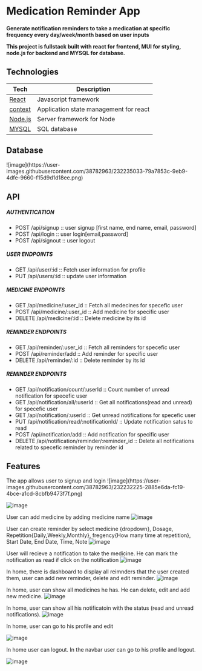 <h1> Medication Reminder App</h1>
<h4> Generate notification reminders to take a medication at specific frequency every day/week/month based on user inputs
 
This project is fullstack built with react for frontend, MUI for styling, node.js for backend and MYSQL for database. </h4>

 <h2> Technologies </h2>

| **Tech** | **Description** |
|----------|-------|
|  [React](https://facebook.github.io/react/)  |   Javascript framework   |
|  [context](https://legacy.reactjs.org/docs/context.html)  |   Application state management for react    |
|  [Node.js](https://nodejs.org/en)  |   Server framework for Node   |
|  [MYSQL](https://www.mysql.com/)  |   SQL database    |

 
 <h2> Database </h2>
 ![image](https://user-images.githubusercontent.com/38782963/232235033-79a7853c-9eb9-4dfe-9660-f15d9d1d18ee.png)

 <h2> API  </h2>
 <h5> AUTHENTICATION </h5>
 <ul>
  <li>  POST /api/signup  :: user signup [first name, end name, email, password]</li>
  <li>  POST /api/login   :: user login[email,password] </li>
  <li>  POST /api/signout :: user logout</li>
</ul>
 
  <h5> USER ENDPOINTS </h5>
 <ul>
  <li> GET /api/user/:id  :: Fetch user information for profile </li>
  <li> PUT /api/users/:id :: update user information</li>
</ul>  
 
  <h5> MEDICINE ENDPOINTS </h5>
  <ul>
  <li> GET /api/medicine/:user_id  :: Fetch all medecines for specefic user</li>
  <li> POST /api/medicine/:user_id :: Add medicine for specific user</li>
  <li> DELETE /api/medicine/:id    :: Delete medicine by its id</li>
</ul>  
 
 <h5> REMINDER ENDPOINTS </h5>
 <ul>
  <li> GET /api/reminder/:user_id  :: Fetch all reminders for specefic user</li>
  <li> POST /api/reminder/add :: Add reminder for specific user</li>
  <li> DELETE /api/reminder/:id    :: Delete reminder by its id</li>
</ul>  
 
 <h5> REMINDER ENDPOINTS </h5>
 <ul>
  <li> GET /api/notification/count/:userId         :: Count number of unread notification for specefic user</li>
  <li> GET  /api/notification/all/:userId          :: Get all notifications(read and unread) for specefic user</li>
  <li> GET /api/notification/:userId               :: Get unread notifications for specefic user</li>
  <li> PUT /api/notification/read/:notificationId/ :: Update notification satus to read</li>
  <li> POST /api/notification/add :: Add notification for specific user</li>
  <li> DELETE /api/notification/reminder/:reminder_id    :: Delete all notifications related to specefic reminder by  reminder id</li>
</ul>  
 
 
<h2> Features </h2>
The app allows user to signup and login
![image](https://user-images.githubusercontent.com/38782963/232232225-2885e6da-fc19-4bce-a1cd-8cbfb9473f7f.png)

![image](https://user-images.githubusercontent.com/38782963/232232276-10edf3bc-b959-4fa5-b7fa-1c7116bef53e.png)

User can add medicine by adding medicine name
![image](https://user-images.githubusercontent.com/38782963/232232508-dffcb03f-17d3-485e-8ccc-ff278fc6b022.png)

 User can create reminder by select medicine {dropdown}, Dosage, Repetition{Daily,Weekly,Monthly}, fregency{How many time at repetition}, Start Date, End Date, Time, Note
![image](https://user-images.githubusercontent.com/38782963/232232729-04a7b8a6-bf35-4d42-a041-50e2ec988667.png)

User will recieve a notification to take the medicine. He can mark the notification as read if click on the notification
![image](https://user-images.githubusercontent.com/38782963/232232906-cdb826f6-b887-41ff-b0c6-6b4aea8e601d.png)

In home, there is dashboard to display all reimnders that the user created them, user can add new reminder, delete and edit reminder.
![image](https://user-images.githubusercontent.com/38782963/232232973-c71f60e7-8e4a-4a7c-b251-0e196c8dee8d.png)

In home, user can show all medicines he has. He can delete, edit and add new medicine.
![image](https://user-images.githubusercontent.com/38782963/232233065-ac7a3e9d-a247-441e-bf17-fb88268f0831.png)

In home, user can show all his notificatoin with the status (read and unread notifications).
![image](https://user-images.githubusercontent.com/38782963/232233154-cb067f7a-5aa2-4a3c-8d40-d18e9d94d6f6.png)

In home, user can go to his profile and edit 

![image](https://user-images.githubusercontent.com/38782963/232233196-c17fabcd-7c3b-4196-b642-9ed846313ee0.png)

In home user can logout.
In the navbar user can go to his profile and logout.

![image](https://user-images.githubusercontent.com/38782963/232233243-c6f08b84-8a7c-4273-9afb-56aa04e9254c.png)





